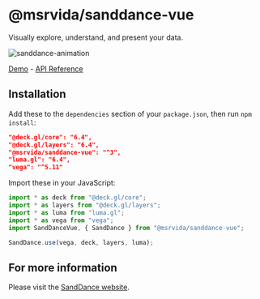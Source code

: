 # @msrvida/sanddance-vue

Visually explore, understand, and present your data.

![sanddance-animation](https://user-images.githubusercontent.com/11507384/54236654-52d42800-44d1-11e9-859e-6c5d297a46d2.gif)

[Demo](https://microsoft.github.io/SandDance/app) - [API Reference](https://microsoft.github.io/SandDance/docs/sanddance-vue/v2/api)

## Installation

Add these to the `dependencies` section of your `package.json`, then run `npm install`:

```json
"@deck.gl/core": "6.4",
"@deck.gl/layers": "6.4",
"@msrvida/sanddance-vue": "^3",
"luma.gl": "6.4",
"vega": "^5.11"
```

Import these in your JavaScript:

```js
import * as deck from "@deck.gl/core";
import * as layers from "@deck.gl/layers";
import * as luma from "luma.gl";
import * as vega from "vega";
import SandDanceVue, { SandDance } from "@msrvida/sanddance-vue";

SandDance.use(vega, deck, layers, luma);
```

## For more information

Please visit the [SandDance website](https://microsoft.github.io/SandDance/).
